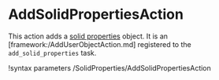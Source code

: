 # AddSolidPropertiesAction

This action adds a [solid properties](modules/solid_properties/index.md) object.
It is an [framework:/AddUserObjectAction.md] registered to the `add_solid_properties` task.

!syntax parameters /SolidProperties/AddSolidPropertiesAction
